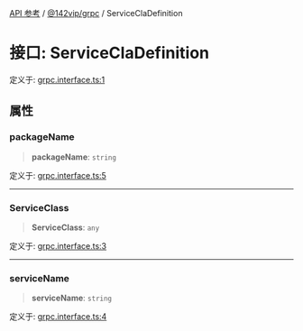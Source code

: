 [API 参考](../../../index.md) / [@142vip/grpc](../index.md) / ServiceClaDefinition

# 接口: ServiceClaDefinition

定义于: [grpc.interface.ts:1](https://github.com/142vip/core-x/blob/d59cdcda9f62fc93dcb0efb54c66772997c75711/packages/grpc/src/grpc.interface.ts#L1)

## 属性

### packageName

> **packageName**: `string`

定义于: [grpc.interface.ts:5](https://github.com/142vip/core-x/blob/d59cdcda9f62fc93dcb0efb54c66772997c75711/packages/grpc/src/grpc.interface.ts#L5)

***

### ServiceClass

> **ServiceClass**: `any`

定义于: [grpc.interface.ts:3](https://github.com/142vip/core-x/blob/d59cdcda9f62fc93dcb0efb54c66772997c75711/packages/grpc/src/grpc.interface.ts#L3)

***

### serviceName

> **serviceName**: `string`

定义于: [grpc.interface.ts:4](https://github.com/142vip/core-x/blob/d59cdcda9f62fc93dcb0efb54c66772997c75711/packages/grpc/src/grpc.interface.ts#L4)
